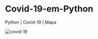 # Covid-19-em-Python
Python | Covid-19 | Mapa

![covid-19](https://user-images.githubusercontent.com/59071043/84447487-7929cb80-ac1e-11ea-8054-048cdebeff5d.jpg)
